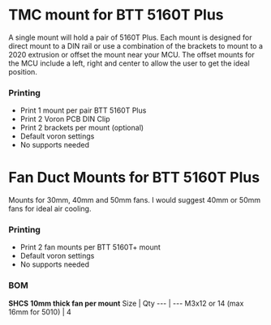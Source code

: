 # TMC mount for BTT 5160T Plus

A single mount will hold a pair of 5160T Plus. Each mount is designed for direct mount to a DIN rail or use a combination of the brackets to mount to a 2020 extrusion or offset the mount near your MCU. 
The offset mounts for the MCU include a left, right and center to allow the user to get the ideal position.

### Printing
  * Print 1 mount per pair BTT 5160T Plus
  * Print 2 Voron PCB DIN Clip
  * Print 2 brackets per mount (optional)
  * Default voron settings
  * No supports needed

# Fan Duct Mounts for BTT 5160T Plus

Mounts for 30mm, 40mm and 50mm fans. I would suggest 40mm or 50mm fans for ideal air cooling.

### Printing
  * Print 2 fan mounts per BTT 5160T+ mount
  * Default voron settings
  * No supports needed

### BOM
**SHCS**
**10mm thick fan per mount**
Size | Qty
--- | ---
M3x12 or 14 (max 16mm for 5010) | 4

